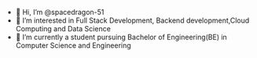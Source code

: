 - 👋 Hi, I’m @spacedragon-51
- 👀 I’m interested in Full Stack Development, Backend development,Cloud Computing and Data Science
- 🌱 I’m currently a student pursuing Bachelor of Engineering(BE) in Computer Science and Engineering
<!---
spacedragon-51/spacedragon-51 is a ✨ special ✨ repository because its `README.md` (this file) appears on your GitHub profile.
You can click the Preview link to take a look at your changes.
--->
